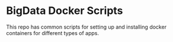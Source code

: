 # BigData Docker Scripts
This repo has common scripts for setting up and installing docker containers for different types of apps.

